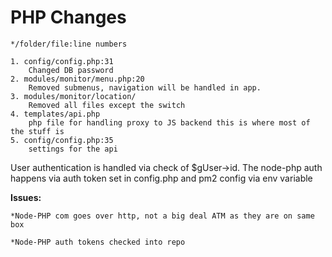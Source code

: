 PHP Changes
============

    */folder/file:line numbers
    
    1. config/config.php:31 
        Changed DB password
    2. modules/monitor/menu.php:20
        Removed submenus, navigation will be handled in app.
    3. modules/monitor/location/
        Removed all files except the switch
    4. templates/api.php
        php file for handling proxy to JS backend this is where most of the stuff is
    5. config/config.php:35
        settings for the api
    
User authentication is handled via check of $gUser->id.
The node-php auth happens via auth token set in config.php and pm2 config via env variable

**Issues:**

    *Node-PHP com goes over http, not a big deal ATM as they are on same box

    *Node-PHP auth tokens checked into repo